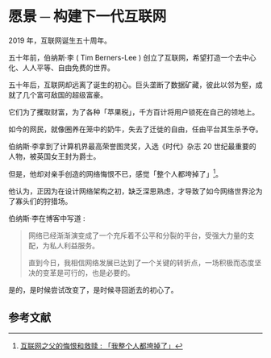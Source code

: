 # 愿景 ─ 构建下一代互联网

2019 年，互联网诞生五十周年。

五十年前，伯纳斯·李 ( Tim Berners-Lee ) 创立了互联网，希望打造一个去中心化、人人平等、自由免费的世界。

五十年后，互联网却远离了诞生的初心。巨头垄断了数据矿藏，彼此以邻为壑，成就了几个富可敌国的超级富豪。

它们为了攫取财富，为了各种「苹果税」，千方百计将用户锁死在自己的领地上。

如今的网民，就像圈养在笼中的奶牛，失去了迁徙的自由，任由平台其生杀予夺。

伯纳斯·李拿到了计算机界最高荣誉图灵奖，入选《时代》杂志 20 世纪最重要的人物，被英国女王封为爵士。

但是，他却对亲手创造的网络悔恨不已，感觉「整个人都垮掉了」[^1]。

他认为，正因为在设计网络架构之初，缺乏深思熟虑，才导致了如今网络世界沦为了寡头们的狩猎场。

伯纳斯·李在博客中写道 :

> 网络已经渐渐演变成了一个充斥着不公平和分裂的平台，受强大力量的支配，为私人利益服务。
>
> 直到今日，我相信网络发展已达到了一个关键的转折点，一场积极而态度坚决的变革是可行的，也是必要的。

是的，是时候尝试改变了，是时候寻回逝去的初心了。



## 参考文献

[^1]: [互联网之父的悔恨和救赎 : 「我整个人都垮掉了」](//36kr.com/p/5143768)

